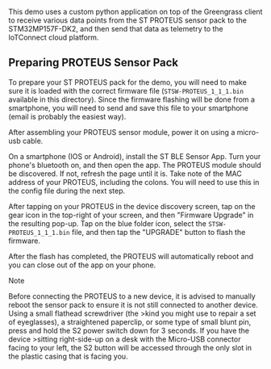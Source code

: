 This demo uses a custom python application on top of the Greengrass client to receive various data points from the ST PROTEUS sensor pack to the STM32MP157F-DK2, and then send that data as telemetry to the IoTConnect cloud platform.

## Preparing PROTEUS Sensor Pack

To prepare your ST PROTEUS pack for the demo, you will need to make sure it is loaded with the correct firmware file (`STSW-PROTEUS_1_1_1.bin` available in this directory). Since the firmware flashing will be done from a smartphone, you will need to send and save this file to your smartphone (email is probably the easiest way). 

After assembling your PROTEUS sensor module, power it on using a micro-usb cable.

On a smartphone (IOS or Android), install the ST BLE Sensor App. Turn your phone's bluetooth on, and then open the app. The PROTEUS module should be discovered. If not, refresh the page until it is. Take note of the MAC address of your PROTEUS, including the colons. You will need to use this in the config file during the next step.

After tapping on your PROTEUS in the device discovery screen, tap on the gear icon in the top-right of your screen, and then "Firmware Upgrade" in the resulting pop-up. Tap on the blue folder icon, select the `STSW-PROTEUS_1_1_1.bin` file, and then tap the "UPGRADE" button to flash the firmware.

After the flash has completed, the PROTEUS will automatically reboot and you can close out of the app on your phone.

>[!NOTE]
>Before connecting the PROTEUS to a new device, it is advised to manually reboot the sensor pack to ensure it is not still connected to another device. Using a small flathead screwdriver (the >kind you might use to repair a set of eyeglasses), a straightened paperclip, or some type of small blunt pin, press and hold the S2 power switch down for 3 seconds. If you have the device >sitting right-side-up on a desk with the Micro-USB connector facing to your left, the S2 button will be accessed through the only slot in the plastic casing that is facing you.
